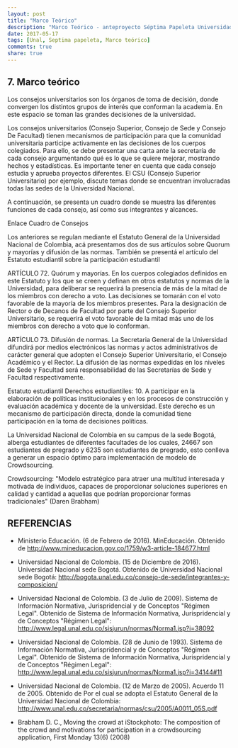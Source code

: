 ```yaml
---
layout: post
title: "Marco Teórico"
description: "Marco Teórico - anteproyecto Séptima Papeleta Universidad Nacional"
date: 2017-05-17
tags: [Unal, Septima papeleta, Marco teórico]
comments: true
share: true
---
```

## 7.	Marco teórico

Los consejos universitarios son los órganos de toma de decisión, donde convergen los distintos grupos de interés que conforman la academia. En este espacio se toman las grandes decisiones de la universidad.



Los consejos universitarios (Consejo Superior, Consejo de Sede y Consejo De Facultad) tienen mecanismos de participación para que la comunidad universitaria participe activamente en las decisiones de los cuerpos colegiados. Para ello, se debe presentar una carta ante la secretaría de cada consejo argumentando qué es lo que se quiere mejorar, mostrando hechos y estadísticas. Es importante tener en cuenta que cada consejo estudia y aprueba proyectos diferentes. El CSU (Consejo Superior Universitario) por ejemplo, discute temas donde se encuentran involucradas todas las sedes de la Universidad Nacional.


A continuación, se presenta un cuadro donde se muestra las diferentes funciones de cada consejo, así como sus integrantes y alcances. 


Enlace Cuadro de Consejos


Los anteriores se regulan mediante el Estatuto General de la Universidad Nacional de Colombia, acá presentamos dos de sus artículos sobre Quorum y mayorías y difusión de las normas. También se presentá el artículo del Estatuto estudiantil sobre la participación estudiantil


ARTÍCULO 72. Quórum y mayorías. En los cuerpos colegiados definidos en este Estatuto y los que se creen y definan en otros estatutos y normas de la Universidad, para deliberar se requerirá la presencia de más de la mitad de los miembros con derecho a voto. Las decisiones se tomarán con el voto favorable de la mayoría de los miembros presentes. Para la designación de Rector o de Decanos de Facultad por parte del Consejo Superior Universitario, se requerirá el voto favorable de la mitad más uno de los miembros con derecho a voto que lo conforman. 

ARTÍCULO 73. Difusión de normas. La Secretaria General de la Universidad difundirá por medios electrónicos las normas y actos administrativos de carácter general que adopten el Consejo Superior Universitario, el Consejo Académico y el Rector. La difusión de las normas expedidas en los niveles de Sede y Facultad será responsabilidad de las Secretarías de Sede y Facultad respectivamente.

Estatuto estudiantil
Derechos estudiantiles:
10. A participar en la elaboración de políticas institucionales y en los procesos de construcción y evaluación académica y docente de la universidad.
Este derecho es un mecanismo de participación directa, donde la comunidad tiene participación en la toma de decisiones políticas.

La Universidad Nacional de Colombia en su campus de la sede Bogotá, alberga estudiantes de diferentes facultades de los cuales, 24667 son estudiantes de pregrado y 6235 son estudiantes de pregrado, esto conlleva a generar un espacio óptimo para implementación de modelo de Crowdsourcing.


Crowdsourcing:
"Modelo estratégico para atraer una multitud interesada y motivada de individuos, capaces de proporcionar soluciones superiores en calidad y cantidad a aquellas que podrían proporcionar formas tradicionales" (Daren Brabham) 


## REFERENCIAS
*	Ministerio Educación. (6 de Febrero de 2016). MinEducación. Obtenido de http://www.mineducacion.gov.co/1759/w3-article-184677.html
*	Universidad Nacional de Colombia. (15 de Diciembre de 2016). Universidad Nacional sede Bogotá. Obtenido de Universidad Nacional sede Bogotá: http://bogota.unal.edu.co/consejo-de-sede/integrantes-y-composicion/

*	Universidad Nacional de Colombia. (3 de Julio de 2009). Sistema de Información Normativa, Jurispridencial y de Conceptos "Régimen Legal". Obtenido de Sistema de Información Normativa, Jurispridencial y de Conceptos "Régimen Legal": http://www.legal.unal.edu.co/sisjurun/normas/Norma1.jsp?i=38092
*	Universidad Nacional de Colombia. (28 de Junio de 1993). Sistema de Información Normativa, Jurispridencial y de Conceptos "Régimen Legal". Obtenido de Sistema de Información Normativa, Jurispridencial y de Conceptos "Régimen Legal": http://www.legal.unal.edu.co/sisjurun/normas/Norma1.jsp?i=34144#11
*	Universidad Nacional de Colombia. (12 de Marzo de 2005). Acuerdo 11 de 2005. Obtenido de Por el cual se adopta el Estatuto General de la Universidad Nacional de Colombia: http://www.unal.edu.co/secretaria/normas/csu/2005/A0011_05S.pdf
*	Brabham D. C., Moving the crowd at iStockphoto: The composition of the crowd and motivations for participation in a crowdsourcing application, First Monday 13(6) (2008)
